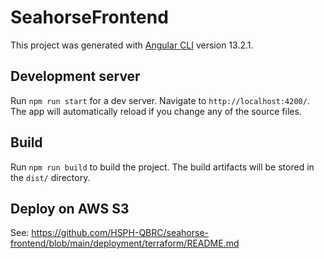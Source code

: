 # SeahorseFrontend

This project was generated with [Angular CLI](https://github.com/angular/angular-cli) version 13.2.1.

## Development server

Run `npm run start` for a dev server. Navigate to `http://localhost:4200/`. The app will automatically reload if you change any of the source files.

## Build

Run `npm run build` to build the project. The build artifacts will be stored in the `dist/` directory.

## Deploy on AWS S3

See: https://github.com/HSPH-QBRC/seahorse-frontend/blob/main/deployment/terraform/README.md
